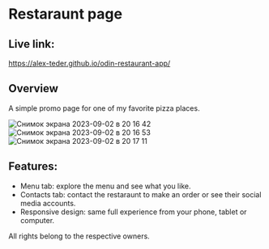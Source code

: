 # Restaraunt page

## Live link:
https://alex-teder.github.io/odin-restaurant-app/

## Overview
A simple promo page for one of my favorite pizza places. 

![Снимок экрана 2023-09-02 в 20 16 42](https://github.com/Teder-kedr/odin-restaurant-app/assets/124440529/d96e74b8-0930-4fd7-b205-092775c158be)
![Снимок экрана 2023-09-02 в 20 16 53](https://github.com/Teder-kedr/odin-restaurant-app/assets/124440529/fea2fbab-f573-4e7d-a014-edca68d1617c)
![Снимок экрана 2023-09-02 в 20 17 11](https://github.com/Teder-kedr/odin-restaurant-app/assets/124440529/44cdf45d-b26e-4ef4-bdef-babc54870924)


## Features:
- Menu tab: explore the menu and see what you like.
- Contacts tab: contact the restaraunt to make an order or see their social media accounts.
- Responsive design: same full experience from your phone, tablet or computer.

All rights belong to the respective owners.
